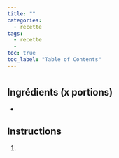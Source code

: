 ```yaml
---
title: ""
categories:
  - recette
tags:
  - recette
  - 
toc: true
toc_label: "Table of Contents"
---
```


# 

## Ingrédients (x portions)

- 

## Instructions

1.

